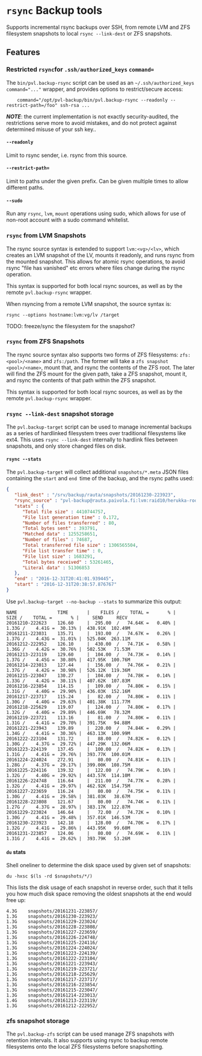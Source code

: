 # `rsync` Backup tools

Supports incremental rsync backups over SSH, from remote LVM and ZFS filesystem snapshots to local `rsync --link-dest` or ZFS snapshots.

## Features

### Restricted `rsync`for `.ssh/authorized_keys` `command=`

The `bin/pvl.backup-rsync` script can be used as an `~/.ssh/authorized_keys` `command="..."` wrapper, and provides options to restrict/secure access:
        
        command="/opt/pvl-backup/bin/pvl.backup-rsync --readonly --restrict-path=/foo" ssh-rsa ...


***NOTE***: the current implementation is not exactly security-audited, the restrictions serve more to avoid mistakes, and do not protect against
     determined misuse of your ssh key..

#### `--readonly`

Limit to rsync sender, i.e. rsync from this source.

#### `--restrict-path=`

Limit to paths under the given prefix. Can be given multiple times to allow different paths.

#### `--sudo`

Run any `rsync`, `lvm`, `mount` operations using sudo, which allows for use of non-root account with a sudo command whitelist.

### `rsync` from LVM Snapshots

The rsync source syntax is extended to support `lvm:<vg>/<lv>`, which creates an LVM snapshot of the LV, mounts it readonly, and runs rsync from the mounted snapshot. This allows for atomic rsync operations, to avoid rsync "file has vanished" etc errors where files change during the rsync operation.

This syntax is supported for both local rsync sources, as well as by the remote `pvl.backup-rsync` wrapper.

When rsyncing from a remote LVM snapshot, the source syntax is:

    rsync --options hostname:lvm:vg/lv /target

TODO: freeze/sync the filesystem for the snapshot?

### `rsync` from ZFS Snapshots

The rsync source syntax also supports two forms of ZFS filesystems: `zfs:<pool>/<name>` and `zfs:/path`.
The former will take a `zfs snapshot <pool>/<name>`, mount that, and rsync the contents of the ZFS root.
The later will find the ZFS mount for the given path, take a ZFS snapshot, mount it, and rsync the contents of that path within the ZFS snapshot.

This syntax is supported for both local rsync sources, as well as by the remote `pvl.backup-rsync` wrapper.

### `rsync --link-dest` snapshot storage

The `pvl.backup-target` script can be used to manage incremental backups as a series of hardlinked filesystem trees over traditional filesystems like ext4.
This uses `rsync --link-dest` internally to hardlink files between snapshots, and only store changed files on disk.

#### `rsync --stats`

The `pvl.backup-target` will collect additional `snapshots/*.meta` JSON files containing the `start` and `end `time of the backup, and the rsync paths used:

```json
{
   "link_dest" : "/srv/backup/rauta/snapshots/20161230-223923",
   "rsync_source" : "pvl-backup@rauta.paivola.fi:lvm:raid10/herukka-root",
   "stats" : {
      "Total file size" : 4410744757,
      "File list generation time" : 0.172,
      "Number of files transferred" : 80,
      "Total bytes sent" : 393791,
      "Matched data" : 1255258651,
      "Number of files" : 74687,
      "Total transferred file size" : 1306565504,
      "File list transfer time" : 0,
      "File list size" : 1683291,
      "Total bytes received" : 53261465,
      "Literal data" : 51306853
   },
   "end" : "2016-12-31T20:41:01.939445",
   "start" : "2016-12-31T20:38:57.876767"
}
```

Use `pvl.backup-target --no-backup --stats` to summarize this output:

```
NAME               TIME       |    FILES /    TOTAL =       % |     SIZE /    TOTAL =       % |     SEND     RECV
20161210-222623    126.60     |  295.00  /   74.64K =   0.40% |    1.33G /    4.41G =  30.13% |  438.91K  102.49M
20161211-223031    135.71     |  193.00  /   74.67K =   0.26% |    1.37G /    4.43G =  31.01% |  525.04K  263.11M
20161212-222952    126.10     |  430.00  /   74.71K =   0.58% |    1.36G /    4.42G =  30.76% |  502.53K   71.53M
20161213-223119    129.60     |  104.00  /   74.73K =   0.14% |    1.37G /    4.45G =  30.80% |  417.95K  100.76M
20161214-223013    127.44     |  156.00  /   74.76K =   0.21% |    1.37G /    4.42G =  30.98% |  526.12K  119.36M
20161215-223047    130.27     |  104.00  /   74.78K =   0.14% |    1.33G /    4.42G =  30.11% |  407.62K  107.83M
20161216-223854    114.15     |  109.00  /   74.80K =   0.15% |    1.31G /    4.40G =  29.90% |  436.03K  152.16M
20161217-223717    115.24     |   82.00  /   74.80K =   0.11% |    1.30G /    4.40G =  29.63% |  401.38K  111.77M
20161218-225629    119.07     |  124.00  /   74.80K =   0.17% |    1.32G /    4.40G =  29.89% |  446.69K   78.32M
20161219-223721    113.16     |   81.00  /   74.80K =   0.11% |    1.31G /    4.41G =  29.70% |  391.75K   94.88M
20161221-223943    139.89     |  220.00  /   74.84K =   0.29% |    1.34G /    4.41G =  30.36% |  463.13K  100.99M
20161222-223104    131.72     |   88.00  /   74.82K =   0.12% |    1.30G /    4.37G =  29.72% |  447.29K  132.06M
20161223-224139    137.45     |  100.00  /   74.82K =   0.13% |    1.31G /    4.41G =  29.76% |  393.77K  100.01M
20161224-224024    272.91     |   80.00  /   74.81K =   0.11% |    1.28G /    4.37G =  29.17% |  399.00K  108.75M
20161225-224116    139.32     |  122.00  /   74.79K =   0.16% |    1.32G /    4.40G =  29.92% |  443.57K  114.10M
20161226-224748    116.64     |  211.00  /   74.77K =   0.28% |    1.32G /    4.41G =  29.97% |  462.92K  154.75M
20161227-223659    116.24     |   80.00  /   74.75K =   0.11% |    1.30G /    4.41G =  29.58% |  381.03K   38.67M
20161228-223808    121.67     |   80.00  /   74.74K =   0.11% |    1.27G /    4.37G =  28.97% |  383.17K  122.87M
20161229-223024    146.64     |   72.00  /   74.72K =   0.10% |    1.30G /    4.41G =  29.48% |  357.01K  146.53M
20161230-223923    142.18     |  128.00  /   74.70K =   0.17% |    1.32G /    4.41G =  29.86% |  443.95K   99.60M
20161231-223857    124.06     |   80.00  /   74.69K =   0.11% |    1.31G /    4.41G =  29.62% |  393.79K   53.26M
```

#### `du` stats

Shell oneliner to determine the disk space used by given set of snapshots:

    du -hxsc $(ls -rd $snapshots/*/)

This lists the disk usage of each snapshot in reverse order, such that it tells you how much disk space removing the oldest snapshots at the end would free up:

```
4.3G    snapshots/20161231-223857/
1.3G    snapshots/20161230-223923/
1.3G    snapshots/20161229-223024/
1.3G    snapshots/20161228-223808/
1.3G    snapshots/20161227-223659/
1.3G    snapshots/20161226-224748/
1.3G    snapshots/20161225-224116/
1.3G    snapshots/20161224-224024/
1.3G    snapshots/20161223-224139/
1.3G    snapshots/20161222-223104/
1.3G    snapshots/20161221-223943/
1.3G    snapshots/20161219-223721/
1.3G    snapshots/20161218-225629/
1.3G    snapshots/20161217-223717/
1.3G    snapshots/20161216-223854/
1.3G    snapshots/20161215-223047/
1.3G    snapshots/20161214-223013/
1.4G    snapshots/20161213-223119/
1.3G    snapshots/20161212-222952/
```

### zfs snapshot storage

The `pvl.backup-zfs` script can be used manage ZFS snapshots with retention intervals.
It also supports using rsync to backup remote filesystems onto the local ZFS filesystems before snapshotting.


